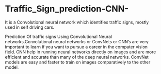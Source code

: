 # Traffic_Sign_prediction-CNN-
It is a Convolutional neural network which identifies traffic signs, mostly used in self driving cars.

Prediction Of traffic signs Using Convolutional Neural networks.Convolutional neural networks or ConvNets or CNN’s are very important to learn if you want to pursue a career in the computer vision field. CNN help in running neural networks directly on images and are more efficient and accurate than many of the deep neural networks. ConvNet models are easy and faster to train on images comparatively to the other model.
